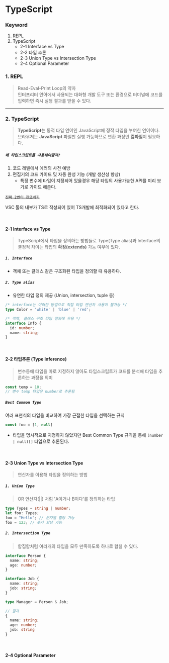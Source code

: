 # TypeScript

### Keyword
1. REPL
2. TypeScript
   - 2-1 Interface vs Type
   - 2-2 타입 추론
   - 2-3 Union Type vs Intersection Type
   - 2-4 Optional Parameter


### 1. REPL
> Read-Eval-Print Loop의 약자     
> 인터프리터 언어에서 사용되는 대화형 개발 도구 또는 환경으로 터미널에 코드를 입력하면 즉시 실행 결과를 받을 수 있다. 
---
### 2. TypeScript
> **TypeScript**는 동적 타입 언어인 JavaScript에 정작 타입을 부여한 언어이다.     
> 브라우저는 **JavaScript** 파일만 실행 가능하므로 변환 과정인 **컴파일**이 필요하다.

##### **`왜 타입스크립트를 사용해야할까?`**
1. 코드 레벨에서 에러의 사전 예방
2. 편집기의 코드 가이드 및 자동 완성 기능 (개발 생산성 향상) 
   - 특정 변수에 타입이 지정되어 있을경우 해당 타입의 사용가능한 API를 미리 보기로 가이드 해준다.
  
~~`진짜 2번이 진또베기`~~

VSC 툴의 내부가 TS로 작성되어 있어 TS개발에 최적화되어 있다고 한다.

<br />

#### 2-1 Interface vs Type
> TypeScript에서 타입을 정의하는 방법들로 Type(Type alias)과 Interface의        
> 결정적 차이는 타입의 **확장(extends)** 가능 여부에 있다.

##### **`1. Interface`**
- 객체 또는 클래스 같은 구조화된 타입을 정의할 때 유용하다.
##### **`2. Type alias`**
- 유연한 타입 정의 제공 (Union, intersection, tuple 등)

```typescript
/* interface는 이러한 방법으로 직접 타입 연산자 사용이 불가능 */
type Color = 'white' | 'blue' | 'red';

/* 객체, 클래스 구조 타입 정의에 유용 */
interface Info {
  id: number;
  name: string;
}
```
<br />

#### 2-2 타입추론 (Type Inference)
> 변수등에 타입을 따로 지정하지 않아도 타입스크립트가 코드를 분석해 타입을 추론하는 과정을 의미
```typescript
const temp = 10;
// 변수 temp 타입은 number로 추론됨
```
##### `Best Common Type`
여러 표현식의 타입을 비교하여 가장 근접한 타입을 선택하는 규칙
```typescript
const foo = [1, null]
```
- 타입을 명시적으로 지정하지 않았지만 Best Common Type 규칙을 통해 `(number | null)[]` 타입으로 추론된다.

<br/>

#### 2-3 Union Type vs Intersection Type
> 연산자를 이용해 타입을 정의하는 방법      

##### **`1. Union Type`**
> OR 연산자(||) 처럼 'A이거나 B이다'를 정의하는 타입
```typescript
type Types = string | number;
let foo: Types;
foo = "Hello"; // 문자열 할당 가능
foo = 123; // 숫자 할당 가능
```
##### **`2. Intersection Type`**
> 합집합처럼 여러개의 타입을 모두 만족하도록 하나로 합칠 수 있다.
```typescript
interface Person {
  name: string;
  age: number;
}

interface Job {
  name: string;
  job: string;
}

type Manager = Person & Job;

// 결과
{
  name: string;
  age: number;
  job: string
}
```
<br/>

#### 2-4 Optional Parameter

